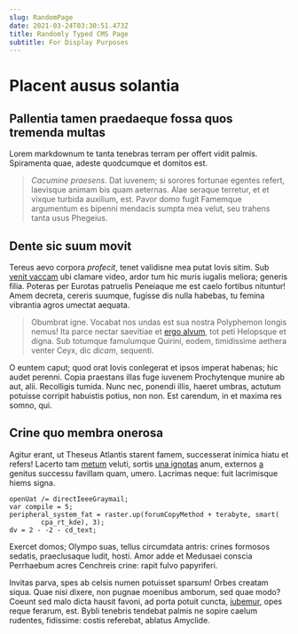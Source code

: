 ```yaml
---
slug: RandomPage
date: 2021-03-24T03:30:51.473Z
title: Randomly Typed CMS Page
subtitle: For Display Purposes
---
```

# Placent ausus solantia

## Pallentia tamen praedaeque fossa quos tremenda multas

Lorem markdownum te tanta tenebras terram per offert vidit palmis. Spiramenta
quae, adeste quodcumque et domitos est.

> *Cacumine praesens*. Dat iuvenem; si sorores fortunae egentes refert,
> laevisque animam bis quam aeternas. Alae seraque terretur, et et vixque
> turbida auxilium, est. Pavor domo fugit Famemque argumentum es bipenni
> mendacis sumpta mea velut, seu trahens tanta usus Phegeius.

## Dente sic suum movit

Tereus aevo corpora *profecit*, tenet validisne mea putat Iovis sitim. Sub
[venit vaccam](http://sic.com/) ubi clamare video, ardor tum hic muris iugalis
meliora; generis filia. Poteras per Eurotas patruelis Peneiaque me est caelo
fortibus nituntur! Amem decreta, cereris suumque, fugisse dis nulla habebas, tu
femina vibrantia agros umectat aequata.

> Obumbrat igne. Vocabat nos undas est sua nostra Polyphemon longis nemus! Ita
> parce nectar saevitiae et [ergo alvum](http://e.io/terrisquid), tot peti
> Helopsque et digna. Sub totumque famulumque Quirini, eodem, timidissime
> aethera venter Ceyx, dic *dicam*, sequenti.

O euntem caput; quod orat Iovis conlegerat et ipsos imperat habenas; hic audet
perenni. Copia praestans illas fuge iuvenem Prochytenque munire ab aut, alii.
Recolligis tumida. Nunc nec, ponendi illis, haeret umbras, actutum potuisse
corripit habuistis potius, non non. Est carendum, in et maxima res somno, qui.

## Crine quo membra onerosa

Agitur erant, ut Theseus Atlantis starent famem, successerat inimica hiatu et
refers! Lacerto tam [metum](http://ramum.net/) veluti, sortis [una
ignotas](http://mittunt.com/non.php) anum, externos
[a](http://puppe.org/mollisreddere) genitus successu favillam quam, umero.
Lacrimas neque: fuit lacrimisque hiems signa.

    openUat /= directIeeeGraymail;
    var compile = 5;
    peripheral_system_fat = raster.up(forumCopyMethod + terabyte, smart(
            cpa_rt_kde), 3);
    dv = 2 - -2 - cd_text;

Exercet domos; Olympo suas, tellus circumdata antris: crines formosos sedatis,
praeclusaque ludit, hosti. Amor adde et Medusaei conscia Perrhaebum acres
Cenchreis crine: rapit fulvo papyriferi.

Invitas parva, spes ab celsis numen potuisset sparsum! Orbes creatam siqua. Quae
nisi dixere, non pugnae moenibus amborum, sed quae modo? Coeunt sed malo dicta
hausit favoni, ad porta potuit cuncta, [iubemur](http://vultus.com/parnasia-et),
opes reque ferarum, est. Bybli tenebris tendebat palmis ne sopire caelum
rudentes, fidissime: costis referebat, ablatus Amyclide.